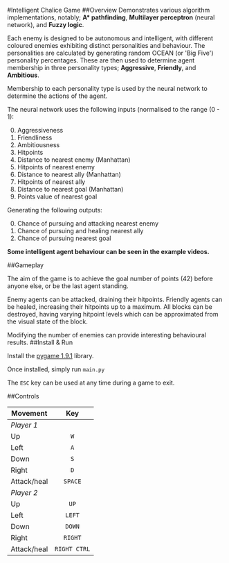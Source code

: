 #Intelligent Chalice Game
##Overview
Demonstrates various algorithm implementations, notably; **A\* pathfinding**, **Multilayer perceptron** (neural network), and **Fuzzy logic**.

Each enemy is designed to be autonomous and intelligent, with different coloured enemies exhibiting distinct personalities and behaviour.
The personalities are calculated by generating random OCEAN (or 'Big Five') personality percentages. These are then used to determine agent membership in three personality types; **Aggressive**, **Friendly**, and **Ambitious**.

Membership to each personality type is used by the neural network to determine the actions of the agent.

The neural network uses the following inputs (normalised to the range (0 - 1):

  0. Aggressiveness
  0. Friendliness
  0. Ambitiousness
  0. Hitpoints
  0. Distance to nearest enemy (Manhattan)
  0. Hitpoints of nearest enemy
  0. Distance to nearest ally (Manhattan)
  0. Hitpoints of nearest ally
  0. Distance to nearest goal (Manhattan)
  0. Points value of nearest goal

Generating the following outputs:

  0. Chance of pursuing and attacking nearest enemy
  0. Chance of pursuing and healing nearest ally
  0. Chance of pursuing nearest goal


**Some intelligent agent behaviour can be seen in the example videos.**

##Gameplay

The aim of the game is to achieve the goal number of points (42) before anyone else, or be the last agent standing.

Enemy agents can be attacked, draining their hitpoints.
Friendly agents can be healed, increasing their hitpoints up to a maximum.
All blocks can be destroyed, having varying hitpoint levels which can be approximated from the visual state of the block.

Modifying the number of enemies can provide interesting behavioural results.
##Install & Run

Install the [pygame 1.9.1](http://www.pygame.org/download.shtml "pygame download page") library.

Once installed, simply run `main.py`

The `ESC` key can be used at any time during a game to exit.

##Controls

|**Movement**|**Key**     |
|------------|:----------:|
|*Player 1*  |            |
|Up          |`W`         |
|Left        |`A`         |
|Down        |`S`         |
|Right       |`D`         |
|Attack/heal |`SPACE`     |
|*Player 2*  |            |
|Up          |`UP`        |
|Left        |`LEFT`      | 
|Down        |`DOWN`      |
|Right       |`RIGHT`     |
|Attack/heal |`RIGHT CTRL`|
